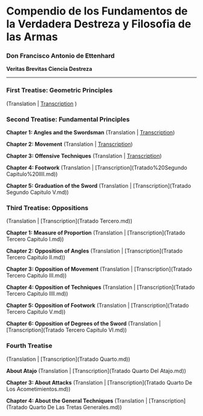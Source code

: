 # Compendio de los Fundamentos de la Verdadera Destreza y Filosofia de las Armas
### Don Francisco Antonio de Ettenhard
**Veritas Brevitas Ciencia Destreza**

***

### First Treatise: Geometric Principles
(Translation | [Transcription](Tratado%20Primero.md) )

### Second Treatise: Fundamental Principles
**Chapter 1: Angles and the Swordsman**
(Translation | [Transcription](Tratado%20Segundo%20Capitulo%20I.md)) 

**Chapter 2: Movement**
(Translation | [Transcription](Tratado%20Segundo%20Capitulo%20II.md))

**Chapter 3: Offensive Techniques**
(Translation | [Transcription](Tratado%20Segundo%20Capitulo%20III.md))

**Chapter 4: Footwork**
(Translation | [Transcription](Tratado%20Segundo Capitulo%20IIII.md))

**Chapter 5: Graduation of the Sword**
(Translation | [Transcription](Tratado Segundo Capitulo V.md))

### Third Treatise: Oppositions
(Translation | [Transcription](Tratado Tercero.md))

**Chapter 1: Measure of Proportion**
(Translation | [Transcription](Tratado Tercero Capitulo I.md))

**Chapter 2: Opposition of Angles**
(Translation | [Transcription](Tratado Tercero Capitulo II.md))

**Chapter 3: Opposition of Movement**
(Translation | [Transcription](Tratado Tercero Capitulo III.md))

**Chapter 4: Opposition of Techniques**
(Translation | [Transcription](Tratado Tercero Capitulo IIII.md))

**Chapter 5: Opposition of Footwork**
(Translation | [Transcription](Tratado Tercero Capitulo V.md))

**Chapter 6: Opposition of Degrees of the Sword**
(Translation | [Transcription](Tratado Tercero Capitulo VI.md))


### Fourth Treatise
(Translation | [Transcription](Tratado Quarto.md))

**About Atajo**
(Translation | [Transcription](Tratado Quarto Del Atajo.md))

**Chapter 3: About Attacks**
(Translation | [Transcription](Tratado Quarto De Los Acometimientos.md))

**Chapter 4: About the General Techniques**
(Translation | [Transcription](Tratado Quarto De Las Tretas Generales.md)) 